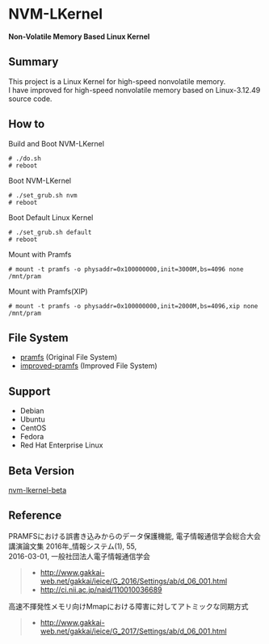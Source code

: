 # NVM-LKernel   
**Non-Volatile Memory Based Linux Kernel**   


## Summary   
This project is a Linux Kernel for high-speed nonvolatile memory.   
I have improved for high-speed nonvolatile memory based on Linux-3.12.49 source code.   


## How to
Build and Boot NVM-LKernel   
```
# ./do.sh   
# reboot   
```

Boot NVM-LKernel   
```
# ./set_grub.sh nvm   
# reboot   
```

Boot Default Linux Kernel   
```
# ./set_grub.sh default   
# reboot   
```

Mount with Pramfs   
```
# mount -t pramfs -o physaddr=0x100000000,init=3000M,bs=4096 none /mnt/pram
```

Mount with Pramfs(XIP)   
```
# mount -t pramfs -o physaddr=0x100000000,init=2000M,bs=4096,xip none /mnt/pram
```


## File System   
- [pramfs](http://pramfs.sourceforge.net)  (Original File System)   
- [improved-pramfs](https://github.com/kohga/improved-pramfs)  (Improved File System)   


## Support
- Debian
- Ubuntu
- CentOS
- Fedora
- Red Hat Enterprise Linux


## Beta Version
[nvm-lkernel-beta](https://github.com/kohga/nvm-lkernel-beta)   


## Reference   
PRAMFSにおける誤書き込みからのデータ保護機能, 電子情報通信学会総合大会講演論文集 2016年_情報システム(1), 55,   
2016-03-01, 一般社団法人電子情報通信学会   
>- <http://www.gakkai-web.net/gakkai/ieice/G_2016/Settings/ab/d_06_001.html>   
>- <http://ci.nii.ac.jp/naid/110010036689>   

高速不揮発性メモリ向けMmapにおける障害に対してアトミックな同期方式   
>- <http://www.gakkai-web.net/gakkai/ieice/G_2017/Settings/ab/d_06_001.html>   

